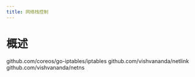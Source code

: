 ```yaml
---
title: 网络栈控制
---
```


# 概述

github.com/coreos/go-iptables/iptables
github.com/vishvananda/netlink
github.com/vishvananda/netns

